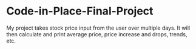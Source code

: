 # Code-in-Place-Final-Project
My project takes stock price input from the user over multiple days. It will then calculate and print average price, price increase and drops, trends, etc.
